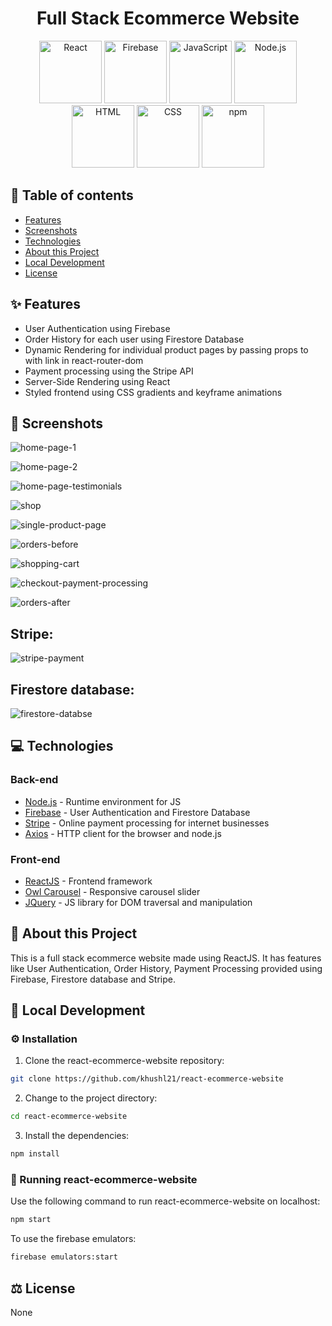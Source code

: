 <h1 align="center">Full Stack Ecommerce Website</h1>

<div align="center">
	<img width="100" src="https://user-images.githubusercontent.com/25181517/183897015-94a058a6-b86e-4e42-a37f-bf92061753e5.png" alt="React" title="React"/>
	<img width="100" src="https://user-images.githubusercontent.com/25181517/189716855-2c69ca7a-5149-4647-936d-780610911353.png" alt="Firebase" title="Firebase"/>
	<img width="100" src="https://user-images.githubusercontent.com/25181517/117447155-6a868a00-af3d-11eb-9cfe-245df15c9f3f.png" alt="JavaScript" title="JavaScript"/>
	<img width="100" src="https://user-images.githubusercontent.com/25181517/183568594-85e280a7-0d7e-4d1a-9028-c8c2209e073c.png" alt="Node.js" title="Node.js"/>
	<img width="100" src="https://user-images.githubusercontent.com/25181517/192158954-f88b5814-d510-4564-b285-dff7d6400dad.png" alt="HTML" title="HTML"/>
	<img width="100" src="https://user-images.githubusercontent.com/25181517/183898674-75a4a1b1-f960-4ea9-abcb-637170a00a75.png" alt="CSS" title="CSS"/>
	<img width="100" src="https://user-images.githubusercontent.com/25181517/121401671-49102800-c959-11eb-9f6f-74d49a5e1774.png" alt="npm" title="npm"/>
</div>


## 📝 Table of contents

- [Features](#-features)
- [Screenshots](#-screenshots)
- [Technologies](#-technologies)
- [About this Project](#-about-this-project)
- [Local Development](#-local-development)
- [License](#-license)

## ✨ Features

- User Authentication using Firebase
- Order History for each user using Firestore Database
- Dynamic Rendering for individual product pages by passing props to with link in react-router-dom
- Payment processing using the Stripe API
- Server-Side Rendering using React
- Styled frontend using CSS gradients and keyframe animations

## 📸 Screenshots

![home-page-1](https://github.com/khushl21/react-ecommerce-website/assets/170312444/1fe2456b-4c58-479d-948e-26ccbf43c1bf)

![home-page-2](https://github.com/khushl21/react-ecommerce-website/assets/170312444/518abec5-7beb-44f2-87cf-1179d6914a3e)

![home-page-testimonials](https://github.com/khushl21/react-ecommerce-website/assets/170312444/233e0855-2980-44c6-bce2-a737acfbbdd7)

![shop](https://github.com/khushl21/react-ecommerce-website/assets/170312444/c6e1cdae-8596-41bf-8039-c4a728f9c072)

![single-product-page](https://github.com/khushl21/react-ecommerce-website/assets/170312444/ad1d0e90-508e-4987-b92b-2f0512476128)

![orders-before](https://github.com/khushl21/react-ecommerce-website/assets/170312444/197fea8c-d9c1-434a-908f-f17d6437bd1d)

![shopping-cart](https://github.com/khushl21/react-ecommerce-website/assets/170312444/31596a94-2090-4fcb-990e-e64116a56d8c)

![checkout-payment-processing](https://github.com/khushl21/react-ecommerce-website/assets/170312444/0ceace16-0178-407b-8b59-5c0840bb5339)

![orders-after](https://github.com/khushl21/react-ecommerce-website/assets/170312444/f0e9bab8-a0fb-4a3e-aa4a-0d2b2b313004)

<h2>Stripe:</h2>

![stripe-payment](https://github.com/khushl21/react-ecommerce-website/assets/170312444/6fe578fb-20f7-4086-b357-f714d2e0408b)

<h2>Firestore database:</h2>

![firestore-databse](https://github.com/khushl21/react-ecommerce-website/assets/170312444/c606d394-e4c5-421f-8358-ca6046a8676a)

## 💻 Technologies

### Back-end
- [Node.js](https://nodejs.org/en/) - Runtime environment for JS
- [Firebase](https://firebase.google.com/) - User Authentication and Firestore Database
- [Stripe](https://stripe.com/) - Online payment processing for internet businesses
- [Axios](https://axios-http.com/) - HTTP client for the browser and node.js
  
### Front-end
- [ReactJS](https://reactjs.org/) - Frontend framework
- [Owl Carousel](https://owlcarousel2.github.io/OwlCarousel2/) - Responsive carousel slider
- [JQuery](https://jquery.com/) - JS library for DOM traversal and manipulation

## 📙 About this Project

This is a full stack ecommerce website made using ReactJS. It has features like User Authentication, Order History, Payment Processing provided using Firebase, Firestore database and Stripe.

## 🚀 Local Development

### ⚙️ Installation

1. Clone the react-ecommerce-website repository:

```sh
git clone https://github.com/khushl21/react-ecommerce-website
```

2. Change to the project directory:

```sh
cd react-ecommerce-website
```

3. Install the dependencies:

```sh
npm install
```

### 🤖 Running react-ecommerce-website

Use the following command to run react-ecommerce-website on localhost:

```sh
npm start
```

To use the firebase emulators:

```sh
firebase emulators:start
```

## ⚖️ License

None
